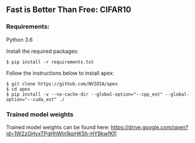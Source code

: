 ## Fast is Better Than Free: CIFAR10

### Requirements: 
Python 3.6 

Install the required packages:
```
$ pip install -r requirements.txt
```

Follow the instructions below to install apex:
```
$ git clone https://github.com/NVIDIA/apex
$ cd apex
$ pip install -v --no-cache-dir --global-option="--cpp_ext" --global-option="--cuda_ext" ./
```

### Trained model weights
Trained model weights can be found here: https://drive.google.com/open?id=1W2zGHyxTPgHhWln1kpHK5h-HY9kwfKfl

